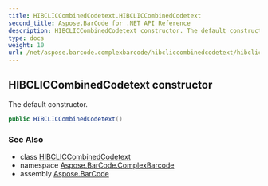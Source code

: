 ```yaml
---
title: HIBCLICCombinedCodetext.HIBCLICCombinedCodetext
second_title: Aspose.BarCode for .NET API Reference
description: HIBCLICCombinedCodetext constructor. The default constructor
type: docs
weight: 10
url: /net/aspose.barcode.complexbarcode/hibcliccombinedcodetext/hibcliccombinedcodetext/
---
```

## HIBCLICCombinedCodetext constructor

The default constructor.

```csharp
public HIBCLICCombinedCodetext()
```

### See Also

* class [HIBCLICCombinedCodetext](../)
* namespace [Aspose.BarCode.ComplexBarcode](../../hibcliccombinedcodetext/)
* assembly [Aspose.BarCode](../../../)


